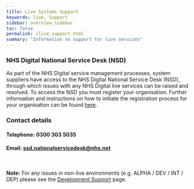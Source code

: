 ```yaml
---
title: Live Systems Support
keywords: live, Support
sidebar: overview_sidebar
toc: false
permalink: /live_support.html
summary: "Information on support for live services"
---
```


### NHS Digital National Service Desk (NSD)

As part of the NHS Digital service management processes, system suppliers have access to the NHS Digital National Service Desk (NSD), through which issues with any NHS Digital live services can be raised and resolved. To access the NSD you must register your organisation. Further information and instructions on how to initiate the registration process for your organisation can be found [here](https://digital.nhs.uk/services/spine/spine-mini-service-provider-for-personal-demographics-service/service-management-live-service).

### Contact details

#### Telephone: 0300 303 5035  

#### Email: [ssd.nationalservicedesk@nhs.net](mailto:ssd.nationalservicedesk@nhs.net)

<br>  

 __Note:__  For any issues in non-live environments (e.g. ALPHA / DEV / INT / DEP) please see the [Development Support](develop_support.html) page.  
